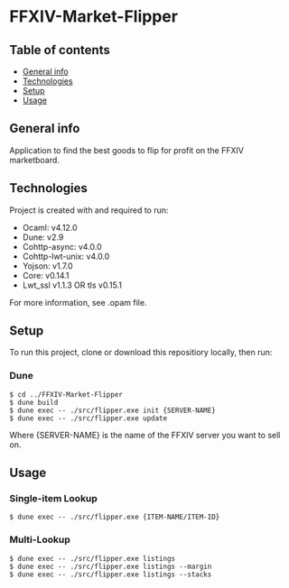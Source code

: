 # FFXIV-Market-Flipper

## Table of contents
* [General info](#general-info)
* [Technologies](#technologies)
* [Setup](#setup)
* [Usage](#usage)

## General info
Application to find the best goods to flip for profit on the FFXIV marketboard.
	
## Technologies
Project is created with and required to run:
* Ocaml: v4.12.0
* Dune: v2.9
* Cohttp-async: v4.0.0
* Cohttp-lwt-unix: v4.0.0
* Yojson: v1.7.0
* Core: v0.14.1
* Lwt_ssl v1.1.3 OR tls v0.15.1

For more information, see .opam file.
	
## Setup
To run this project, clone or download this repositiory locally, then run:

### Dune
```
$ cd ../FFXIV-Market-Flipper
$ dune build
$ dune exec -- ./src/flipper.exe init {SERVER-NAME}
$ dune exec -- ./src/flipper.exe update
```
Where {SERVER-NAME} is the name of the FFXIV server you want to sell on.

## Usage

### Single-item Lookup
```
$ dune exec -- ./src/flipper.exe {ITEM-NAME/ITEM-ID}
```

### Multi-Lookup
```
$ dune exec -- ./src/flipper.exe listings
$ dune exec -- ./src/flipper.exe listings --margin
$ dune exec -- ./src/flipper.exe listings --stacks
```
